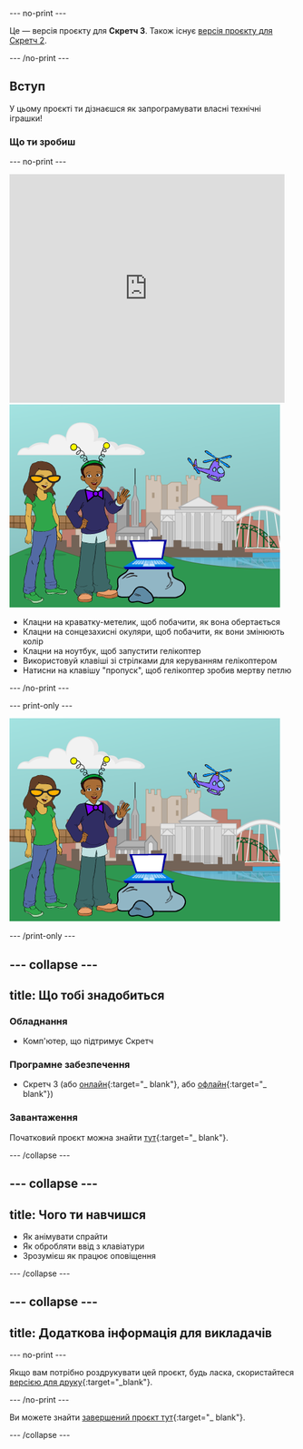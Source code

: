 --- no-print ---

Це — версія проєкту для **Скретч 3**. Також існує [версія проєкту для Скретч 2](https://projects.raspberrypi.org/en/projects/tech-toys-scratch2).

--- /no-print ---

## Вступ

У цьому проєкті ти дізнаєшся як запрограмувати власні технічні іграшки!

### Що ти зробиш

--- no-print ---

<div class="scratch-preview">
  <iframe allowtransparency="true" width="485" height="402" src="https://scratch.mit.edu/projects/embed/301514002/?autostart=false" frameborder="0" scrolling="no"></iframe>
  <img src="images/toys-final.png">
</div>

+ Клацни на краватку-метелик, щоб побачити, як вона обертається
+ Клацни на сонцезахисні окуляри, щоб побачити, як вони змінюють колір
+ Клацни на ноутбук, щоб запустити гелікоптер
+ Використовуй клавіші зі стрілками для керуванням гелікоптером
+ Натисни на клавішу "пропуск", щоб гелікоптер зробив мертву петлю

--- /no-print ---

--- print-only ---

![завершений проєкт](images/toys-final.png)

--- /print-only ---

--- collapse ---
---
title: Що тобі знадобиться
---

### Обладнання

+ Комп'ютер, що підтримує Скретч

### Програмне забезпечення

+ Скретч 3 (або [онлайн](http://rpf.io/scratchon){:target="_ blank"}, або [офлайн](http://rpf.io/scratchoff){:target="_ blank"})

### Завантаження

Початковий проєкт можна знайти [тут](http://rpf.io/p/en/tech-toys-go){:target="_ blank"}.

--- /collapse ---

--- collapse ---
---
title: Чого ти навчишся
---

- Як анімувати спрайти
- Як обробляти ввід з клавіатури
- Зрозумієш як працює оповіщення

--- /collapse ---

--- collapse ---
---
title: Додаткова інформація для викладачів
---

--- no-print ---

Якщо вам потрібно роздрукувати цей проєкт, будь ласка, скористайтеся [версією для друку](https://projects.raspberrypi.org/en/projects/tech-toys/print){:target="_blank"}.

--- /no-print ---

Ви можете знайти [завершений проєкт тут](http://rpf.io/p/en/tech-toys-get){:target="_ blank"}.

--- /collapse ---
